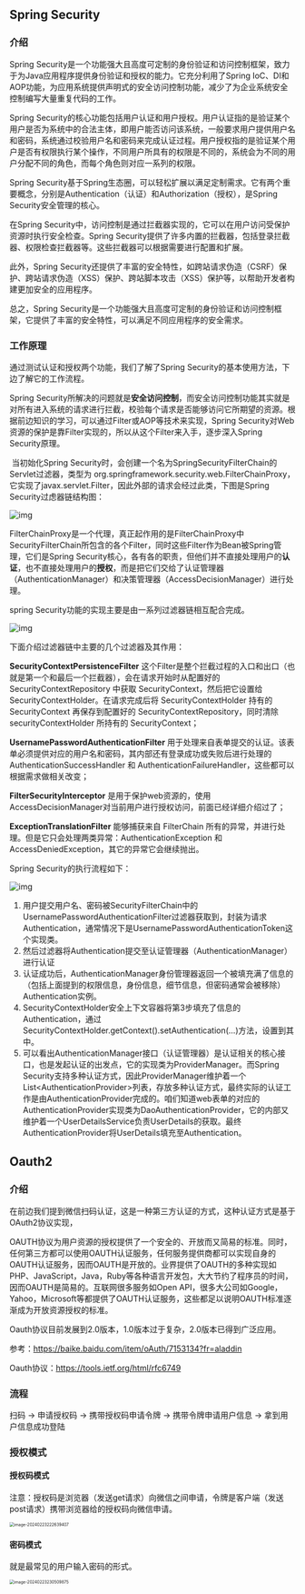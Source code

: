 ## Spring Security

### 介绍

Spring Security是一个功能强大且高度可定制的身份验证和访问控制框架，致力于为Java应用程序提供身份验证和授权的能力。它充分利用了Spring IoC、DI和AOP功能，为应用系统提供声明式的安全访问控制功能，减少了为企业系统安全控制编写大量重复代码的工作。

Spring Security的核心功能包括用户认证和用户授权。用户认证指的是验证某个用户是否为系统中的合法主体，即用户能否访问该系统，一般要求用户提供用户名和密码，系统通过校验用户名和密码来完成认证过程。用户授权指的是验证某个用户是否有权限执行某个操作，不同用户所具有的权限是不同的，系统会为不同的用户分配不同的角色，而每个角色则对应一系列的权限。

Spring Security基于Spring生态圈，可以轻松扩展以满足定制需求。它有两个重要概念，分别是Authentication（认证）和Authorization（授权），是Spring Security安全管理的核心。

在Spring Security中，访问控制是通过拦截器实现的，它可以在用户访问受保护资源时执行安全检查。Spring Security提供了许多内置的拦截器，包括登录拦截器、权限检查拦截器等。这些拦截器可以根据需要进行配置和扩展。

此外，Spring Security还提供了丰富的安全特性，如跨站请求伪造（CSRF）保护、跨站请求伪造（XSS）保护、跨站脚本攻击（XSS）保护等，以帮助开发者构建更加安全的应用程序。

总之，Spring Security是一个功能强大且高度可定制的身份验证和访问控制框架，它提供了丰富的安全特性，可以满足不同应用程序的安全需求。

### 工作原理

通过测试认证和授权两个功能，我们了解了Spring Security的基本使用方法，下边了解它的工作流程。

Spring Security所解决的问题就是**安全访问控制**，而安全访问控制功能其实就是对所有进入系统的请求进行拦截，校验每个请求是否能够访问它所期望的资源。根据前边知识的学习，可以通过Filter或AOP等技术来实现，Spring Security对Web资源的保护是靠Filter实现的，所以从这个Filter来入手，逐步深入Spring Security原理。

​    当初始化Spring Security时，会创建一个名为SpringSecurityFilterChain的Servlet过滤器，类型为 org.springframework.security.web.FilterChainProxy，它实现了javax.servlet.Filter，因此外部的请求会经过此类，下图是Spring Security过虑器链结构图：

![img](./pic/clip_image002-1699885390694-1.gif)

FilterChainProxy是一个代理，真正起作用的是FilterChainProxy中SecurityFilterChain所包含的各个Filter，同时这些Filter作为Bean被Spring管理，它们是Spring Security核心，各有各的职责，但他们并不直接处理用户的**认证**，也不直接处理用户的**授权**，而是把它们交给了认证管理器（AuthenticationManager）和决策管理器（AccessDecisionManager）进行处理。

spring Security功能的实现主要是由一系列过滤器链相互配合完成。

![img](./pic/clip_image004.gif)

下面介绍过滤器链中主要的几个过滤器及其作用：

**SecurityContextPersistenceFilter** 这个Filter是整个拦截过程的入口和出口（也就是第一个和最后一个拦截器），会在请求开始时从配置好的 SecurityContextRepository 中获取 SecurityContext，然后把它设置给 SecurityContextHolder。在请求完成后将 SecurityContextHolder 持有的 SecurityContext 再保存到配置好的 SecurityContextRepository，同时清除 securityContextHolder 所持有的 SecurityContext；

**UsernamePasswordAuthenticationFilter** 用于处理来自表单提交的认证。该表单必须提供对应的用户名和密码，其内部还有登录成功或失败后进行处理的 AuthenticationSuccessHandler 和 AuthenticationFailureHandler，这些都可以根据需求做相关改变；

**FilterSecurityInterceptor** 是用于保护web资源的，使用AccessDecisionManager对当前用户进行授权访问，前面已经详细介绍过了；

**ExceptionTranslationFilter** 能够捕获来自 FilterChain 所有的异常，并进行处理。但是它只会处理两类异常：AuthenticationException 和 AccessDeniedException，其它的异常它会继续抛出。

 

Spring Security的执行流程如下：

![img](./pic/clip_image006.gif)

1. 用户提交用户名、密码被SecurityFilterChain中的UsernamePasswordAuthenticationFilter过滤器获取到，封装为请求Authentication，通常情况下是UsernamePasswordAuthenticationToken这个实现类。
2. 然后过滤器将Authentication提交至认证管理器（AuthenticationManager）进行认证
3. 认证成功后，AuthenticationManager身份管理器返回一个被填充满了信息的（包括上面提到的权限信息，身份信息，细节信息，但密码通常会被移除）Authentication实例。
4. SecurityContextHolder安全上下文容器将第3步填充了信息的Authentication，通过SecurityContextHolder.getContext().setAuthentication(…)方法，设置到其中。
5. 可以看出AuthenticationManager接口（认证管理器）是认证相关的核心接口，也是发起认证的出发点，它的实现类为ProviderManager。而Spring Security支持多种认证方式，因此ProviderManager维护着一个List\<AuthenticationProvider\>列表，存放多种认证方式，最终实际的认证工作是由AuthenticationProvider完成的。咱们知道web表单的对应的AuthenticationProvider实现类为DaoAuthenticationProvider，它的内部又维护着一个UserDetailsService负责UserDetails的获取。最终AuthenticationProvider将UserDetails填充至Authentication。

## Oauth2

### 介绍

在前边我们提到微信扫码认证，这是一种第三方认证的方式，这种认证方式是基于OAuth2协议实现，

OAUTH协议为用户资源的授权提供了一个安全的、开放而又简易的标准。同时，任何第三方都可以使用OAUTH认证服务，任何服务提供商都可以实现自身的OAUTH认证服务，因而OAUTH是开放的。业界提供了OAUTH的多种实现如PHP、JavaScript，Java，Ruby等各种语言开发包，大大节约了程序员的时间，因而OAUTH是简易的。互联网很多服务如Open API，很多大公司如Google，Yahoo，Microsoft等都提供了OAUTH认证服务，这些都足以说明OAUTH标准逐渐成为开放资源授权的标准。

 Oauth协议目前发展到2.0版本，1.0版本过于复杂，2.0版本已得到广泛应用。

参考：https://baike.baidu.com/item/oAuth/7153134?fr=aladdin

Oauth协议：https://tools.ietf.org/html/rfc6749

### 流程

扫码 -> 申请授权码 -> 携带授权码申请令牌 -> 携带令牌申请用户信息 -> 拿到用户信息成功登陆

### 授权模式

#### 授权码模式

注意：授权码是浏览器（发送get请求）向微信之间申请，令牌是客户端（发送post请求）携带浏览器给的授权码向微信申请。

<img src="./pic/image-20240223222639407.png" alt="image-20240223222639407" style="zoom:50%;" />

#### 密码模式

就是最常见的用户输入密码的形式。

<img src="./pic/image-20240223230509875.png" alt="image-20240223230509875" style="zoom:50%;" />